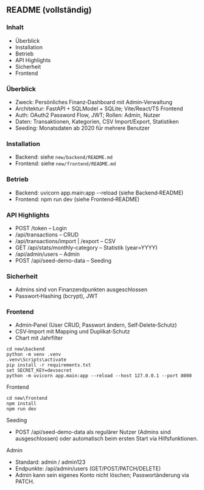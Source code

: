 ## README (vollständig)

### Inhalt
- Überblick
- Installation
- Betrieb
- API Highlights
- Sicherheit
- Frontend

### Überblick
- Zweck: Persönliches Finanz‑Dashboard mit Admin‑Verwaltung
- Architektur: FastAPI + SQLModel + SQLite; Vite/React/TS Frontend
- Auth: OAuth2 Password Flow, JWT; Rollen: Admin, Nutzer
- Daten: Transaktionen, Kategorien, CSV Import/Export, Statistiken
- Seeding: Monatsdaten ab 2020 für mehrere Benutzer

### Installation
- Backend: siehe `new/backend/README.md`
- Frontend: siehe `new/frontend/README.md`

### Betrieb
- Backend: uvicorn app.main:app --reload (siehe Backend‑README)
- Frontend: npm run dev (siehe Frontend‑README)

### API Highlights
- POST /token – Login
- /api/transactions – CRUD
- /api/transactions/import | /export – CSV
- GET /api/stats/monthly-category – Statistik (year=YYYY)
- /api/admin/users – Admin
- POST /api/seed-demo-data – Seeding

### Sicherheit
- Admins sind von Finanzendpunkten ausgeschlossen
- Passwort‑Hashing (bcrypt), JWT

### Frontend
- Admin‑Panel (User CRUD, Passwort ändern, Self‑Delete‑Schutz)
- CSV‑Import mit Mapping und Duplikat‑Schutz
- Chart mit Jahrfilter
```
cd new\backend
python -m venv .venv
.venv\Scripts\activate
pip install -r requirements.txt
set SECRET_KEY=devsecret
python -m uvicorn app.main:app --reload --host 127.0.0.1 --port 8000
```

Frontend
```
cd new\frontend
npm install
npm run dev
```

Seeding
- POST /api/seed-demo-data als regulärer Nutzer (Admins sind ausgeschlossen) oder automatisch beim ersten Start via Hilfsfunktionen.

Admin
- Standard: admin / admin123
- Endpunkte: /api/admin/users (GET/POST/PATCH/DELETE)
- Admin kann sein eigenes Konto nicht löschen; Passwortänderung via PATCH.
